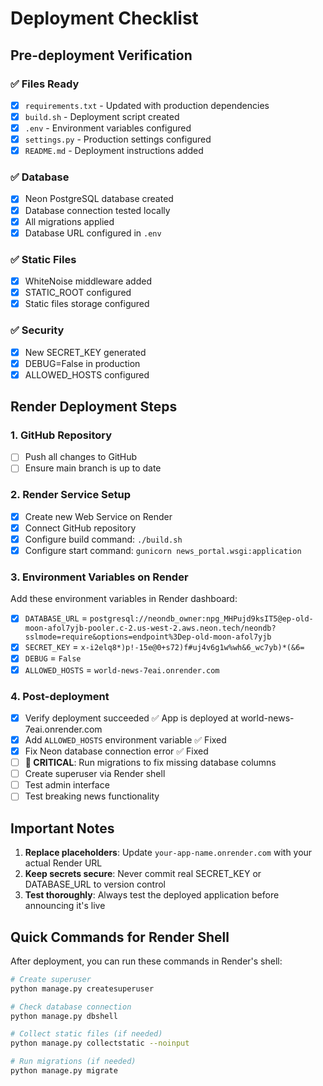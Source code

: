 # Deployment Checklist

## Pre-deployment Verification

### ✅ Files Ready
- [x] `requirements.txt` - Updated with production dependencies
- [x] `build.sh` - Deployment script created
- [x] `.env` - Environment variables configured
- [x] `settings.py` - Production settings configured
- [x] `README.md` - Deployment instructions added

### ✅ Database
- [x] Neon PostgreSQL database created
- [x] Database connection tested locally
- [x] All migrations applied
- [x] Database URL configured in `.env`

### ✅ Static Files
- [x] WhiteNoise middleware added
- [x] STATIC_ROOT configured
- [x] Static files storage configured

### ✅ Security
- [x] New SECRET_KEY generated
- [x] DEBUG=False in production
- [x] ALLOWED_HOSTS configured

## Render Deployment Steps

### 1. GitHub Repository
- [ ] Push all changes to GitHub
- [ ] Ensure main branch is up to date

### 2. Render Service Setup
- [x] Create new Web Service on Render
- [x] Connect GitHub repository
- [x] Configure build command: `./build.sh`
- [x] Configure start command: `gunicorn news_portal.wsgi:application`

### 3. Environment Variables on Render
Add these environment variables in Render dashboard:

- [x] `DATABASE_URL` = `postgresql://neondb_owner:npg_MHPujd9ksIT5@ep-old-moon-afol7yjb-pooler.c-2.us-west-2.aws.neon.tech/neondb?sslmode=require&options=endpoint%3Dep-old-moon-afol7yjb`
- [x] `SECRET_KEY` = `x-i2elq8*)p!-15e@0+s72)f#uj4v6g1w%wh&6_wc7yb)*(&6=`
- [x] `DEBUG` = `False`
- [x] `ALLOWED_HOSTS` = `world-news-7eai.onrender.com`

### 4. Post-deployment
- [x] Verify deployment succeeded ✅ App is deployed at world-news-7eai.onrender.com
- [x] Add `ALLOWED_HOSTS` environment variable ✅ Fixed
- [x] Fix Neon database connection error ✅ Fixed
- [ ] **🚨 CRITICAL**: Run migrations to fix missing database columns
- [ ] Create superuser via Render shell
- [ ] Test admin interface
- [ ] Test breaking news functionality

## Important Notes

1. **Replace placeholders**: Update `your-app-name.onrender.com` with your actual Render URL
2. **Keep secrets secure**: Never commit real SECRET_KEY or DATABASE_URL to version control
3. **Test thoroughly**: Always test the deployed application before announcing it's live

## Quick Commands for Render Shell

After deployment, you can run these commands in Render's shell:

```bash
# Create superuser
python manage.py createsuperuser

# Check database connection
python manage.py dbshell

# Collect static files (if needed)
python manage.py collectstatic --noinput

# Run migrations (if needed)
python manage.py migrate
```
